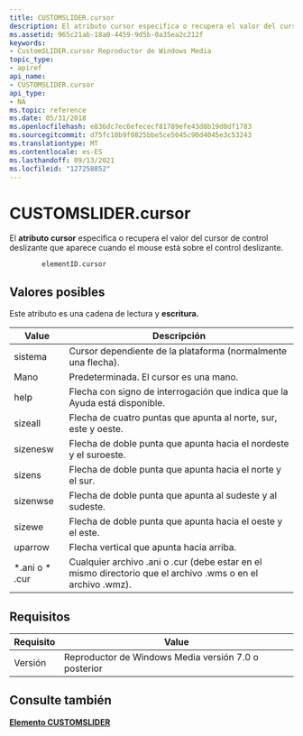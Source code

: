 ```yaml
---
title: CUSTOMSLIDER.cursor
description: El atributo cursor especifica o recupera el valor del cursor de control deslizante que aparece cuando el mouse está sobre el control deslizante.
ms.assetid: 965c21ab-18a0-4459-9d5b-0a35ea2c212f
keywords:
- CustomSLIDER.cursor Reproductor de Windows Media
topic_type:
- apiref
api_name:
- CUSTOMSLIDER.cursor
api_type:
- NA
ms.topic: reference
ms.date: 05/31/2018
ms.openlocfilehash: e836dc7ec6efececf81789efe43d8b19d0df1783
ms.sourcegitcommit: d75fc10b9f0825bbe5ce5045c90d4045e3c53243
ms.translationtype: MT
ms.contentlocale: es-ES
ms.lasthandoff: 09/13/2021
ms.locfileid: "127258852"
---
```

# <a name="customslidercursor"></a>CUSTOMSLIDER.cursor

El **atributo cursor** especifica o recupera el valor del cursor de control deslizante que aparece cuando el mouse está sobre el control deslizante.

``` syntax
        elementID.cursor
```

## <a name="possible-values"></a>Valores posibles

Este atributo es una cadena de lectura y **escritura.**



| Value            | Descripción                                                                                 |
|------------------|---------------------------------------------------------------------------------------------|
| sistema           | Cursor dependiente de la plataforma (normalmente una flecha).                                               |
| Mano             | Predeterminada. El cursor es una mano.                                                                  |
| help             | Flecha con signo de interrogación que indica que la Ayuda está disponible.                                      |
| sizeall          | Flecha de cuatro puntas que apunta al norte, sur, este y oeste.                                   |
| sizenesw         | Flecha de doble punta que apunta hacia el nordeste y el suroeste.                                      |
| sizens           | Flecha de doble punta que apunta hacia el norte y el sur.                                              |
| sizenwse         | Flecha de doble punta que apunta al sudeste y al sudeste.                                      |
| sizewe           | Flecha de doble punta que apunta hacia el oeste y el este.                                                |
| uparrow          | Flecha vertical que apunta hacia arriba.                                                             |
| \*.ani o \* .cur | Cualquier archivo .ani o .cur (debe estar en el mismo directorio que el archivo .wms o en el archivo .wmz). |



 

## <a name="requirements"></a>Requisitos



| Requisito | Value |
|--------------------|------------------------------------------------------|
| Versión<br/> | Reproductor de Windows Media versión 7.0 o posterior<br/> |



## <a name="see-also"></a>Consulte también

<dl> <dt>

[**Elemento CUSTOMSLIDER**](customslider-element.md)
</dt> </dl>

 

 





